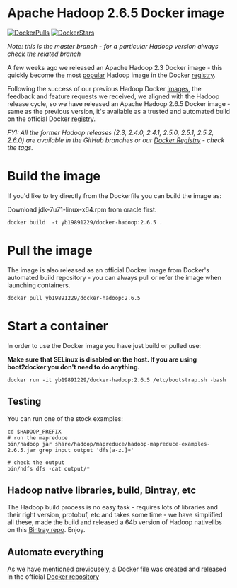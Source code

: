 # Apache Hadoop 2.6.5 Docker image

[![DockerPulls](https://img.shields.io/docker/pulls/yb19891229/docker-hadoop.svg)](https://registry.hub.docker.com/u/yb19891229/docker-hadoop/)
[![DockerStars](https://img.shields.io/docker/stars/yb19891229/docker-hadoop.svg)](https://registry.hub.docker.com/u/yb19891229/docker-hadoop/)



_Note: this is the master branch - for a particular Hadoop version always check the related branch_

A few weeks ago we released an Apache Hadoop 2.3 Docker image - this quickly become the most [popular](https://registry.hub.docker.com/search?q=hadoop&s=downloads) Hadoop image in the Docker [registry](https://registry.hub.docker.com/).


Following the success of our previous Hadoop Docker [images](https://registry.hub.docker.com/u/yb19891229/docker-hadoop/), the feedback and feature requests we received, we aligned with the Hadoop release cycle, so we have released an Apache Hadoop 2.6.5 Docker image - same as the previous version, it's available as a trusted and automated build on the official Docker [registry](https://registry.hub.docker.com/).


_FYI: All the former Hadoop releases (2.3, 2.4.0, 2.4.1, 2.5.0, 2.5.1, 2.5.2, 2.6.0) are available in the GitHub branches or our [Docker Registry](https://registry.hub.docker.com/u/yb19891229/docker-hadoop/) - check the tags._

# Build the image

If you'd like to try directly from the Dockerfile you can build the image as:

Download jdk-7u71-linux-x64.rpm from oracle first.

```
docker build  -t yb19891229/docker-hadoop:2.6.5 .
```
# Pull the image

The image is also released as an official Docker image from Docker's automated build repository - you can always pull or refer the image when launching containers.

```
docker pull yb19891229/docker-hadoop:2.6.5
```

# Start a container

In order to use the Docker image you have just build or pulled use:

**Make sure that SELinux is disabled on the host. If you are using boot2docker you don't need to do anything.**

```
docker run -it yb19891229/docker-hadoop:2.6.5 /etc/bootstrap.sh -bash
```

## Testing

You can run one of the stock examples:

```
cd $HADOOP_PREFIX
# run the mapreduce
bin/hadoop jar share/hadoop/mapreduce/hadoop-mapreduce-examples-2.6.5.jar grep input output 'dfs[a-z.]+'

# check the output
bin/hdfs dfs -cat output/*
```

## Hadoop native libraries, build, Bintray, etc

The Hadoop build process is no easy task - requires lots of libraries and their right version, protobuf, etc and takes some time - we have simplified all these, made the build and released a 64b version of Hadoop nativelibs on this [Bintray repo](https://bintray.com/yb19891229/yb19891229-bin/hadoop-native-64bit/2.7.0/view/files). Enjoy.

## Automate everything

As we have mentioned previousely, a Docker file was created and released in the official [Docker repository](https://registry.hub.docker.com/u/yb19891229/docker-hadoop/)

